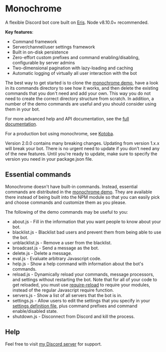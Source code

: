 # Monochrome

A flexible Discord bot core built on [Eris](https://abal.moe/Eris/).
Node v8.10.0+ recommended.

__Key features__:
* Command framework
* Server/channel/user settings framework
* Built in on-disk persistence
* Zero-effort custom prefixes and command enabling/disabling, configurable by server admins
* Two-dimensional pagination with lazy-loading and caching
* Automatic logging of virtually all user interaction with the bot

The best way to get started is to clone the [monochrome demo](https://github.com/mistval/monochrome-demo), have a look in its commands directory to see how it works, and then delete the existing commands that you don't need and add your own. This way you do not need to create the correct directory structure from scratch. In addition, a number of the demo commands are useful and you should consider using them in your bot.

For more advanced help and API documentation, see the [full documentation](https://mistval.github.io/monochrome/Monochrome.html).

For a production bot using monochrome, see [Kotoba](https://discordbots.org/bot/251239170058616833).

Version 2.0.0 contains many breaking changes. Updating from version 1.x.x will break your bot. There is no urgent need to update if you don't need any of the new features. Until you're ready to update, make sure to specify the version you need in your package.json file.

## Essential commands

Monochrome doesn't have built-in commands. Instead, essential commands are distributed in the [monochrome demo](https://github.com/mistval/monochrome-demo). They are available there instead of being built into the NPM module so that you can easily pick and choose commands and customize them as you please.

The following of the demo commands may be useful to you:
* about.js - Fill in the information that you want people to know about your bot.
* blacklist.js - Blacklist bad users and prevent them from being able to use the bot.
* unblacklist.js - Remove a user from the blacklist.
* broadcast.js - Send a message as the bot.
* delete.js - Delete a message.
* eval.js - Evaluate arbitrary Javascript code.
* help.js - Show a help command with information about the bot's commands.
* reload.js - Dynamically reload your commands, message processors, and settings without restarting the bot. Note that for all of your code to get reloaded, you must use [require-reload](https://www.npmjs.com/package/require-reload) to require your modules, instead of the regular Javascript require function.
* servers.js - Show a list of all servers that the bot is in.
* settings.js - Allow users to edit the settings that you specify in your [settings definition file](https://github.com/mistval/monochrome-demo/blob/master/server_settings.js), plus command prefixes and command enable/disabled state.
* shutdown.js - Disconnect from Discord and kill the process.

## Help

Feel free to visit [my Discord server](https://discordapp.com/invite/zkAKbyJ) for support.
